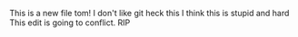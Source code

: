 This is a new file tom!
I don't like git heck this
I think this is stupid and hard
This edit is going to conflict.
RIP

